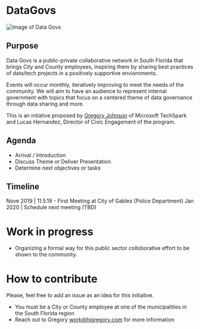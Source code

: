 # DataGovs 

![Image of Data Govs](https://i.imgur.com/MWgQBvA.png)

## Purpose
Data Govs is a public-private collaborative network in South Florida that brings City and County employees, inspiring them by sharing best practices of data/tech projects in a positively supportive enviornments. 

Events will occur monthly, iteratively improving to meet the needs of the community. We will aim to have an audience to represent internal government with topics that focus on a centered theme of data governance through data sharing and more.
 
This is an intiative proposed by [Gregory Johnson](https://www.HiGregory.com/) of Microsoft TechSpark and Lucas Hernandez, Director of Civic Engagement of the program. 


## Agenda 

-  Arrival / Introduction
-  Discuss Theme or Deliver Presentation
-  Determine next objectives or tasks


## Timeline

Nove 2019 | 11.5.19 - First Meeting at City of Gables (Police Department)
Jan 2020 | Schedule next meeting (TBD)

# Work in progress
- Organizing a formal way for this public sector colloborative effort to be shown to the community.

# How to contribute
Please, feel free to add an issue as an idea for this initiative.

- You must be a City or County employee at one of the municipalities in the South Florida region
- Reach out to Gregory work@higregory.com for more information


